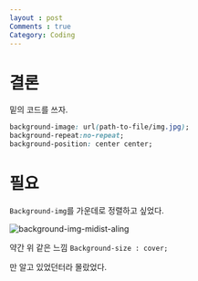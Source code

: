 ```yaml
---
layout : post
Comments : true
Category: Coding
---
```


# 결론

밑의 코드를 쓰자.

```css
background-image: url(path-to-file/img.jpg);
background-repeat:no-repeat;
background-position: center center;
```

# 필요

`Background-img`를 가운데로 정렬하고 싶었다.

![background-img-midist-aling](https://user-images.githubusercontent.com/35059428/56090575-7fb39a80-5ed6-11e9-9239-4ea87656055d.png)

약간 위 같은 느낌
`Background-size : cover;`

만 알고 있었던터라 몰랐었다.


